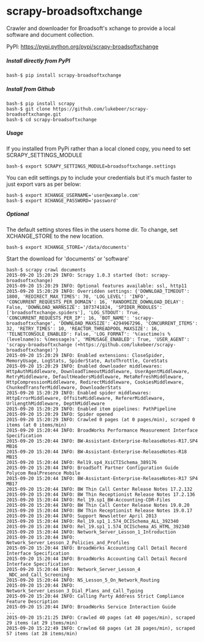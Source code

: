 # scrapy-broadsoftxchange
Crawler and downloader for Broadsoft's xchange to provide a local software and document collection.

PyPI: https://pypi.python.org/pypi/scrapy-broadsoftxchange


##### Install directly from PyPI
```
bash-$ pip install scrapy-broadsoftxchange
```

##### Install from Github
```
bash-$ pip install scrapy
bash-$ git clone https://github.com/lukebeer/scrapy-broadsoftxchange.git
bash-$ cd scrapy-broadsoftxchange
```

##### Usage

If you installed from PyPi rather than a local cloned copy, you need to set SCRAPY_SETTINGS_MODULE
```
bash-$ export SCRAPY_SETTINGS_MODULE=broadsoftxchange.settings
```
You can edit settings.py to include your credentials but it's much faster to just export vars as per below:
``` 
bash-$ export XCHANGE_USERNAME='user@example.com'
bash-$ export XCHANGE_PASSWORD='password'
```

##### Optional
The default setting stores files in the users home dir. To change, set XCHANGE_STORE to the new location.
```
bash-$ export XCHANGE_STORE='/data/documents'
```

Start the download for 'documents' or 'software'
```
bash-$ scrapy crawl documents
2015-09-20 15:20:29 INFO: Scrapy 1.0.3 started (bot: scrapy-broadsoftxchange)
2015-09-20 15:20:29 INFO: Optional features available: ssl, http11
2015-09-20 15:20:29 INFO: Overridden settings: {'DOWNLOAD_TIMEOUT': 1800, 'REDIRECT_MAX_TIMES': 70, 'LOG_LEVEL': 'INFO', 'CONCURRENT_REQUESTS_PER_DOMAIN': 16, 'RANDOMIZE_DOWNLOAD_DELAY': False, 'DOWNLOAD_WARNSIZE': 1073741824, 'SPIDER_MODULES': ['broadsoftxchange.spiders'], 'LOG_STDOUT': True, 'CONCURRENT_REQUESTS_PER_IP': 16, 'BOT_NAME': 'scrapy-broadsoftxchange', 'DOWNLOAD_MAXSIZE': 4294967296, 'CONCURRENT_ITEMS': 32, 'RETRY_TIMES': 10, 'REACTOR_THREADPOOL_MAXSIZE': 16, 'TELNETCONSOLE_ENABLED': False, 'LOG_FORMAT': '%(asctime)s %(levelname)s: %(message)s', 'MEMUSAGE_ENABLED': True, 'USER_AGENT': 'scrapy-broadsoftxchange (+https://github.com/lukebeer/scrapy-broadsoftxchange)'}
2015-09-20 15:20:29 INFO: Enabled extensions: CloseSpider, MemoryUsage, LogStats, SpiderState, AutoThrottle, CoreStats
2015-09-20 15:20:29 INFO: Enabled downloader middlewares: HttpAuthMiddleware, DownloadTimeoutMiddleware, UserAgentMiddleware, RetryMiddleware, DefaultHeadersMiddleware, MetaRefreshMiddleware, HttpCompressionMiddleware, RedirectMiddleware, CookiesMiddleware, ChunkedTransferMiddleware, DownloaderStats
2015-09-20 15:20:29 INFO: Enabled spider middlewares: HttpErrorMiddleware, OffsiteMiddleware, RefererMiddleware, UrlLengthMiddleware, DepthMiddleware
2015-09-20 15:20:29 INFO: Enabled item pipelines: PathPipeline
2015-09-20 15:20:29 INFO: Spider opened
2015-09-20 15:20:29 INFO: Crawled 0 pages (at 0 pages/min), scraped 0 items (at 0 items/min)
2015-09-20 15:20:44 INFO: BroadWorks Performance Measurement Interface Specification
2015-09-20 15:20:44 INFO: BW-Assistant-Enterprise-ReleaseNotes-R17.SP4 MB16
2015-09-20 15:20:44 INFO: BW-Assistant-Enterprise-ReleaseNotes-R18 MB15
2015-09-20 15:20:44 INFO: Rel19.sp4_XsiCTISchema_389176
2015-09-20 15:20:44 INFO: BroadSoft Partner Configuration Guide Polycom RealPresence Mobile
2015-09-20 15:20:44 INFO: BW-Assistant-Enterprise-ReleaseNotes-R17 SP4 MB17
2015-09-20 15:20:44 INFO: BW Thin Call Center Release Notes 17.2.132
2015-09-20 15:20:44 INFO: BW Thin Receptionist Release Notes 17.2.136
2015-09-20 15:20:44 INFO: Rel_19.sp1_BW-Accounting-CDR-Files
2015-09-20 15:20:44 INFO: BW Thin Call Center Release Notes 19.0.20
2015-09-20 15:20:44 INFO: BW Thin Receptionist Release Notes 19.0.17
2015-09-20 15:20:44 INFO: Support Newsletter April 2013
2015-09-20 15:20:44 INFO: Rel_19.sp1_1.574_OCISchema_ALL_392340
2015-09-20 15:20:44 INFO: Rel_19.sp1_1.574_OCISchema_AS_HTML_392340
2015-09-20 15:20:44 INFO: Network_Server_Lesson_1_Introduction
2015-09-20 15:20:44 INFO: Network_Server_Lesson_2_Policies_and_Profiles
2015-09-20 15:20:44 INFO: BroadWorks Accounting Call Detail Record Interface Specification
2015-09-20 15:20:44 INFO: BroadWorks Accounting Call Detail Record Interface Specification
2015-09-20 15:20:44 INFO: Network_Server_Lesson_4 _NDC_and_Call_Screening
2015-09-20 15:20:44 INFO: NS_Lesson_5_On_Network_Routing
2015-09-20 15:20:44 INFO: Network_Server_Lesson_3_Dial_Plans_and_Call_Typing
2015-09-20 15:20:44 INFO: Calling Party Address Strict Compliance Feature Description
2015-09-20 15:20:44 INFO: BroadWorks Service Interaction Guide
...
2015-09-20 15:21:25 INFO: Crawled 40 pages (at 40 pages/min), scraped 29 items (at 29 items/min)
2015-09-20 15:22:49 INFO: Crawled 68 pages (at 28 pages/min), scraped 57 items (at 28 items/min)